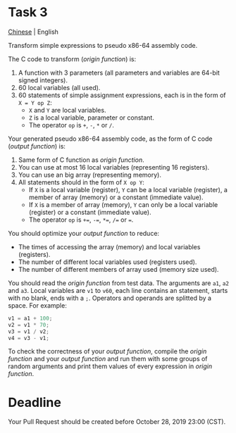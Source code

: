 # Task 3
[Chinese](README.zh.md) | English

Transform simple expressions to pseudo x86-64 assembly code.

The C code to transform (*origin function*) is:

1. A function with 3 parameters (all parameters and variables are 64-bit signed integers).
2. 60 local variables (all used).
3. 60 statements of simple assignment expressions, each is in the form of `X = Y op Z`:
    * `X` and `Y` are local variables.
    * `Z` is a local variable, parameter or constant.
    * The operator `op` is `+`, `-`, `*` or `/`.

Your generated pseudo x86-64 assembly code, as the form of C code (*output function*) is:

1. Same form of C function as *origin function*.
2. You can use at most 16 local variables (representing 16 registers).
3. You can use an big array (representing memory).
4. All statements should in the form of `X op Y`:
    * If `X` is a local variable (register), `Y` can be a local variable (register), a member of array (memory) or a constant (immediate value).
    * If `X` is a member of array (memory), `Y` can only be a local variable (register) or a constant (immediate value).
    * The operator `op` is `+=`, `-=`, `*=`, `/=` or `=`.

You should optimize your *output function* to reduce:

* The times of accessing the array (memory) and local variables (registers).
* The number of different local variables used (registers used).
* The number of different members of array used (memory size used).

You should read the *origin function* from test data. The arguments are `a1`, `a2` and `a3`. Local variables are `v1` to `v60`, each line contains an statement, starts with no blank, ends with a `;`. Operators and operands are splitted by a space. For example:

```c
v1 = a1 + 100;
v2 = v1 * 70;
v3 = v1 / v2;
v4 = v3 - v1;
```

To check the correctness of your *output function*, compile the *origin function* and your *output function* and run them with some groups of random arguments and print them values of every expression in *origin function*.

# Deadline
Your Pull Request should be created before October 28, 2019 23:00 (CST).
